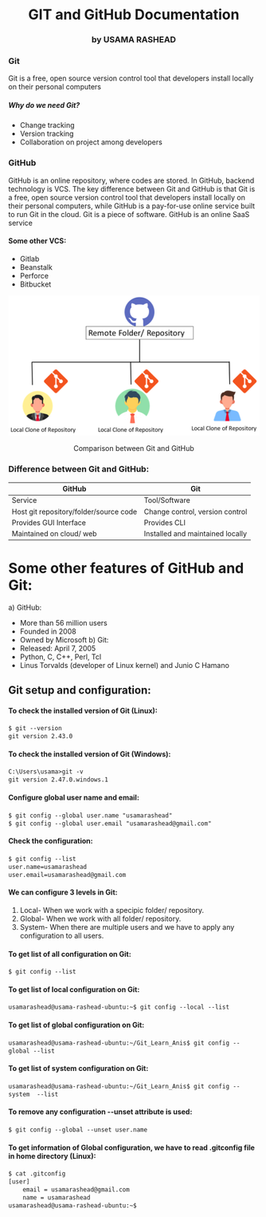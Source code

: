 <h1 align="center"> GIT and GitHub Documentation</h1>
<h3 align="center"> by USAMA RASHEAD</h>

### Git
Git is a free, open source version control tool that developers install locally on their personal computers
##### Why do we need Git? 
-	Change tracking
-	Version tracking
-	Collaboration on project among developers

### GitHub 
GitHub is an online repository, where codes are stored. In GitHub, backend technology is VCS. The key difference between Git and GitHub is that Git is a free, open source version control tool that developers install locally on their personal computers, while GitHub is a pay-for-use online service built to run Git in the cloud. Git is a piece of software. GitHub is an online SaaS service

#### Some other VCS: 
- Gitlab 
- Beanstalk 
- Perforce 
- Bitbucket

![screenshots](./screenshots/IMAGE-01.png)
<p align="center">Comparison between Git and GitHub</p>
 
### Difference between Git and GitHub:
| GitHub |	Git |
|---|---|
| Service	| Tool/Software |
| Host git repository/folder/source code | Change control, version control |
| Provides GUI Interface |	Provides CLI |
| Maintained on cloud/ web |	Installed and maintained locally |

# Some other features of GitHub and Git:  
a)	GitHub: 
- More than 56 million users
- Founded in 2008
- Owned by Microsoft 
b)	 Git:
- Released: April 7, 2005
- Python, C, C++, Perl, Tcl
- Linus Torvalds (developer of Linux kernel) and Junio C Hamano

## Git setup and configuration:

#### To check the installed version of Git (Linux):
```
$ git --version 
git version 2.43.0
```
#### To check the installed version of Git (Windows):
```
C:\Users\usama>git -v
git version 2.47.0.windows.1
```
#### Configure global user name and email:
```
$ git config --global user.name "usamarashead"
$ git config --global user.email "usamarashead@gmail.com"
```
#### Check the configuration:
```
$ git config --list
user.name=usamarashead
user.email=usamarashead@gmail.com
```

#### We can configure 3 levels in Git:
1. Local- When we work with a specipic folder/ repository.
2. Global- When we work with all folder/ repository. 
3. System- When there are multiple users and we have to apply any configuration to all users. 






#### To get list of all configuration on Git: 
```
$ git config --list
```
#### To get list of local configuration on Git: 
```
usamarashead@usama-rashead-ubuntu:~$ git config --local --list
```
#### To get list of global configuration on Git: 
```
usamarashead@usama-rashead-ubuntu:~/Git_Learn_Anis$ git config --global --list
```
#### To get list of system configuration on Git: 
```
usamarashead@usama-rashead-ubuntu:~/Git_Learn_Anis$ git config --system  --list
```
#### To remove any configuration --unset attribute is used: 
```
$ git config --global --unset user.name
```
#### To get information of Global configuration, we have to read .gitconfig file in home directory (Linux):
```
$ cat .gitconfig 
[user]
	email = usamarashead@gmail.com
	name = usamarashead
usamarashead@usama-rashead-ubuntu:~$
```


